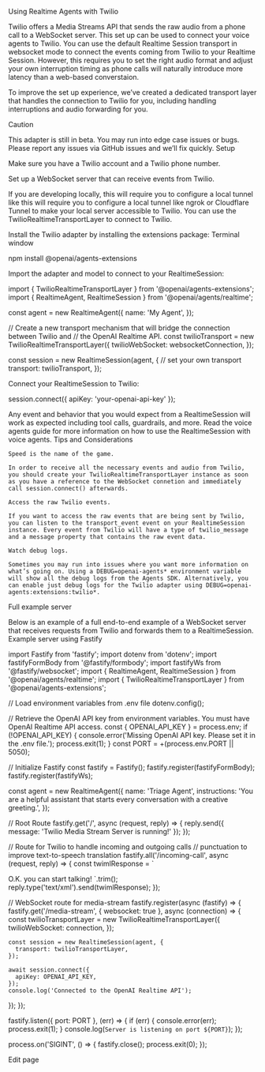 
Using Realtime Agents with Twilio

Twilio offers a Media Streams API that sends the raw audio from a phone call to a WebSocket server. This set up can be used to connect your voice agents to Twilio. You can use the default Realtime Session transport in websocket mode to connect the events coming from Twilio to your Realtime Session. However, this requires you to set the right audio format and adjust your own interruption timing as phone calls will naturally introduce more latency than a web-based converstaion.

To improve the set up experience, we’ve created a dedicated transport layer that handles the connection to Twilio for you, including handling interruptions and audio forwarding for you.

Caution

This adapter is still in beta. You may run into edge case issues or bugs. Please report any issues via GitHub issues and we’ll fix quickly.
Setup

Make sure you have a Twilio account and a Twilio phone number.

Set up a WebSocket server that can receive events from Twilio.

If you are developing locally, this will require you to configure a local tunnel like this will require you to configure a local tunnel like ngrok or Cloudflare Tunnel to make your local server accessible to Twilio. You can use the TwilioRealtimeTransportLayer to connect to Twilio.

Install the Twilio adapter by installing the extensions package:
Terminal window

npm install @openai/agents-extensions

Import the adapter and model to connect to your RealtimeSession:

import { TwilioRealtimeTransportLayer } from '@openai/agents-extensions';
import { RealtimeAgent, RealtimeSession } from '@openai/agents/realtime';

const agent = new RealtimeAgent({
  name: 'My Agent',
});

// Create a new transport mechanism that will bridge the connection between Twilio and
// the OpenAI Realtime API.
const twilioTransport = new TwilioRealtimeTransportLayer({
  twilioWebSocket: websocketConnection,
});

const session = new RealtimeSession(agent, {
  // set your own transport
  transport: twilioTransport,
});

Connect your RealtimeSession to Twilio:

session.connect({ apiKey: 'your-openai-api-key' });

Any event and behavior that you would expect from a RealtimeSession will work as expected including tool calls, guardrails, and more. Read the voice agents guide for more information on how to use the RealtimeSession with voice agents.
Tips and Considerations

    Speed is the name of the game.

    In order to receive all the necessary events and audio from Twilio, you should create your TwilioRealtimeTransportLayer instance as soon as you have a reference to the WebSocket connetion and immediately call session.connect() afterwards.

    Access the raw Twilio events.

    If you want to access the raw events that are being sent by Twilio, you can listen to the transport_event event on your RealtimeSession instance. Every event from Twilio will have a type of twilio_message and a message property that contains the raw event data.

    Watch debug logs.

    Sometimes you may run into issues where you want more information on what’s going on. Using a DEBUG=openai-agents* environment variable will show all the debug logs from the Agents SDK. Alternatively, you can enable just debug logs for the Twilio adapter using DEBUG=openai-agents:extensions:twilio*.

Full example server

Below is an example of a full end-to-end example of a WebSocket server that receives requests from Twilio and forwards them to a RealtimeSession.
Example server using Fastify

import Fastify from 'fastify';
import dotenv from 'dotenv';
import fastifyFormBody from '@fastify/formbody';
import fastifyWs from '@fastify/websocket';
import { RealtimeAgent, RealtimeSession } from '@openai/agents/realtime';
import { TwilioRealtimeTransportLayer } from '@openai/agents-extensions';

// Load environment variables from .env file
dotenv.config();

// Retrieve the OpenAI API key from environment variables. You must have OpenAI Realtime API access.
const { OPENAI_API_KEY } = process.env;
if (!OPENAI_API_KEY) {
  console.error('Missing OpenAI API key. Please set it in the .env file.');
  process.exit(1);
}
const PORT = +(process.env.PORT || 5050);

// Initialize Fastify
const fastify = Fastify();
fastify.register(fastifyFormBody);
fastify.register(fastifyWs);

const agent = new RealtimeAgent({
  name: 'Triage Agent',
  instructions:
    'You are a helpful assistant that starts every conversation with a creative greeting.',
});

// Root Route
fastify.get('/', async (request, reply) => {
  reply.send({ message: 'Twilio Media Stream Server is running!' });
});

// Route for Twilio to handle incoming and outgoing calls
// <Say> punctuation to improve text-to-speech translation
fastify.all('/incoming-call', async (request, reply) => {
  const twimlResponse = `
<?xml version="1.0" encoding="UTF-8"?>
<Response>
    <Say>O.K. you can start talking!</Say>
    <Connect>
        <Stream url="wss://${request.headers.host}/media-stream" />
    </Connect>
</Response>`.trim();
  reply.type('text/xml').send(twimlResponse);
});

// WebSocket route for media-stream
fastify.register(async (fastify) => {
  fastify.get('/media-stream', { websocket: true }, async (connection) => {
    const twilioTransportLayer = new TwilioRealtimeTransportLayer({
      twilioWebSocket: connection,
    });

    const session = new RealtimeSession(agent, {
      transport: twilioTransportLayer,
    });

    await session.connect({
      apiKey: OPENAI_API_KEY,
    });
    console.log('Connected to the OpenAI Realtime API');
  });
});

fastify.listen({ port: PORT }, (err) => {
  if (err) {
    console.error(err);
    process.exit(1);
  }
  console.log(`Server is listening on port ${PORT}`);
});

process.on('SIGINT', () => {
  fastify.close();
  process.exit(0);
});

Edit page
